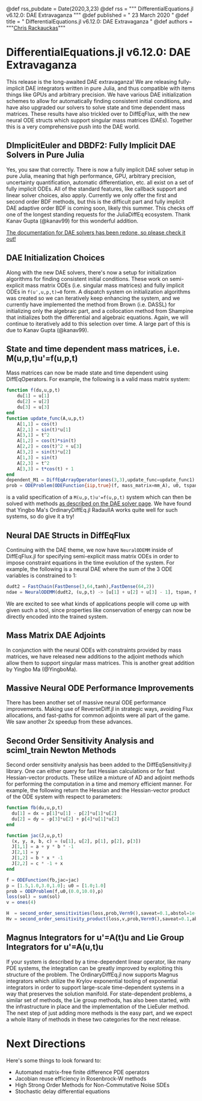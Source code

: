 @def rss_pubdate = Date(2020,3,23)
@def rss = """ DifferentialEquations.jl v6.12.0: DAE Extravaganza """
@def published = " 23 March 2020 "
@def title = " DifferentialEquations.jl v6.12.0: DAE Extravaganza "
@def authors = """<a href="https://github.com/ChrisRackauckas">Chris Rackauckas</a>"""  

# DifferentialEquations.jl v6.12.0: DAE Extravaganza

This release is the long-awaited DAE extravaganza! We are releasing fully-implicit
DAE integrators written in pure Julia, and thus compatible with items things like
GPUs and arbitrary precision. We have various DAE initialization schemes to
allow for automatically finding consistent initial conditions, and have also
upgraded our solvers to solve state and time dependent mass matrices. These
results have also trickled over to DiffEqFlux, with the new neural ODE structs
which support singular mass matrices (DAEs). Together this is a very comprehensive
push into the DAE world.

## DImplicitEuler and DBDF2: Fully Implicit DAE Solvers in Pure Julia

Yes, you saw that correctly. There is now a fully implicit DAE solver setup
in pure Julia, meaning that high performance, GPU, arbitrary precision,
uncertainty quantification, automatic differentiation, etc. all exist on a set
of fully implicit ODEs. All of the standard features, like callback support
and linear solver choices, also apply. Currently we only offer the first and
second order BDF methods, but this is the difficult part and fully implicit DAE
adaptive order BDF is coming soon, likely this summer. This checks off one of
the longest standing requests for the JuliaDiffEq ecosystem. Thank Kanav Gupta
(@kanav99) for this wonderful addition.

[The documentation for DAE solvers has been redone, so please check it out!](https://docs.juliadiffeq.org/latest/solvers/dae_solve/)

## DAE Initialization Choices

Along with the new DAE solvers, there's now a setup for initialization algorithms
for finding consistent initial conditions. These work on semi-explicit mass
matrix ODEs (i.e. singular mass matrices) and fully implicit ODEs in
`f(u',u,p,t)=0` form. A dispatch system on initialization algorithms was created
so we can iteratively keep enhancing the system, and we currently have implemented
the method from Brown (i.e. DASSL) for initializing only the algebraic part, and
a collocation method from Shampine that initializes both the differential and
algebraic equations. Again, we will continue to iteratively add to this selection
over time. A large part of this is due to Kanav Gupta (@kanav99).

## State and time dependent mass matrices, i.e. M(u,p,t)u'=f(u,p,t)

Mass matrices can now be made state and time dependent using DiffEqOperators.
For example, the following is a valid mass matrix system:

```julia
function f(du,u,p,t)
    du[1] = u[1]
    du[2] = u[2]
    du[3] = u[3]
end
function update_func(A,u,p,t)
    A[1,1] = cos(t)
    A[2,1] = sin(t)*u[1]
    A[3,1] = t^2
    A[1,2] = cos(t)*sin(t)
    A[2,2] = cos(t)^2 + u[3]
    A[3,2] = sin(t)*u[2]
    A[1,3] = sin(t)
    A[2,3] = t^2
    A[3,3] = t*cos(t) + 1
end
dependent_M1 = DiffEqArrayOperator(ones(3,3),update_func=update_func1)
prob = ODEProblem(ODEFunction{iip,true}(f, mass_matrix=mm_A), u0, tspan)
```

is a valid specification of a `M(u,p,t)u'=f(u,p,t)` system which can then be solved
with methods [as described on the DAE solver page](https://docs.juliadiffeq.org/latest/solvers/dae_solve/).
We have found that Yingbo Ma's OrdinaryDiffEq.jl RadauIIA works quite well for
such systems, so do give it a try!

## Neural DAE Structs in DiffEqFlux

Continuing with the DAE theme, we now have `NeuralODEMM` inside of DiffEqFlux.jl
for specifying semi-explicit mass matrix ODEs in order to impose constraint
equations in the time evolution of the system. For example, the following is a
neural DAE where the sum of the 3 ODE variables is constrained to 1:

```julia
dudt2 = FastChain(FastDense(3,64,tanh),FastDense(64,2))
ndae = NeuralODEMM(dudt2, (u,p,t) -> [u[1] + u[2] + u[3] - 1], tspan, M, Rodas5(autodiff=false),saveat=0.1)
```

We are excited to see what kinds of applications people will come up with given
such a tool, since properties like conservation of energy can now be directly
encoded into the trained system.

## Mass Matrix DAE Adjoints

In conjunction with the neural ODEs with constraints provided by mass matrices,
we have released new additions to the adjoint methods which allow them to
support singular mass matrices. This is another great addition by Yingbo Ma
(@YingboMa).

## Massive Neural ODE Performance Improvements

There has been another set of massive neural ODE performance improvements.
Making use of ReverseDiff.jl in strategic ways, avoiding Flux allocations, and
fast-paths for common adjoints were all part of the game. We saw another 2x speedup
from these advances.

## Second Order Sensitivity Analysis and sciml_train Newton Methods

Second order sensitivity analysis has been added to the DiffEqSensitivity.jl
library. One can either query for fast Hessian calculations or for fast
Hessian-vector products. These utilize a mixture of AD and adjoint methods
for performing the computation in a time and memory efficient manner. For example,
the following return the Hessian and the Hessian-vector product of the ODE
system with respect to parameters:

```julia
function fb(du,u,p,t)
  du[1] = dx = p[1]*u[1] - p[2]*u[1]*u[2]
  du[2] = dy = -p[3]*u[2] + p[4]*u[1]*u[2]
end

function jac(J,u,p,t)
  (x, y, a, b, c) = (u[1], u[2], p[1], p[2], p[3])
  J[1,1] = a + y * b * -1
  J[2,1] = y
  J[1,2] = b * x * -1
  J[2,2] = c * -1 + x
end

f = ODEFunction(fb,jac=jac)
p = [1.5,1.0,3.0,1.0]; u0 = [1.0;1.0]
prob = ODEProblem(f,u0,(0.0,10.0),p)
loss(sol) = sum(sol)
v = ones(4)

H  = second_order_sensitivities(loss,prob,Vern9(),saveat=0.1,abstol=1e-12,reltol=1e-12)
Hv = second_order_sensitivity_product(loss,v,prob,Vern9(),saveat=0.1,abstol=1e-12,reltol=1e-12)
```

## Magnus Integrators for u'=A(t)u and Lie Group Integrators for u'=A(u,t)u

If your system is described by a time-dependent linear operator, like many PDE
systems, the integration can be greatly improved by exploiting this structure
of the problem. The OrdinaryDiffEq.jl now supports Magnus integrators which
utilize the Krylov exponential tooling of exponential integrators in order to
support large-scale time-dependent systems in a way that preserves the solution
manifold. For state-dependent problems, a similar set of methods, the Lie group
methods, has also been started, with the infrastructure in place and the
implementation of the LieEuler method. The next step of just adding more methods
is the easy part, and we expect a whole litany of methods in these two categories
for the next release.

# Next Directions

Here's some things to look forward to:

- Automated matrix-free finite difference PDE operators
- Jacobian reuse efficiency in Rosenbrock-W methods
- High Strong Order Methods for Non-Commutative Noise SDEs
- Stochastic delay differential equations

